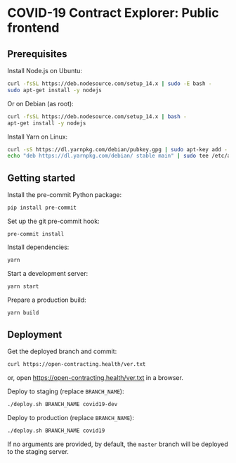 # COVID-19 Contract Explorer: Public frontend

## Prerequisites

Install Node.js on Ubuntu:

```bash
curl -fsSL https://deb.nodesource.com/setup_14.x | sudo -E bash -
sudo apt-get install -y nodejs
```

Or on Debian (as root):

```bash
curl -fsSL https://deb.nodesource.com/setup_14.x | bash -
apt-get install -y nodejs
```

Install Yarn on Linux:

```bash
curl -sS https://dl.yarnpkg.com/debian/pubkey.gpg | sudo apt-key add -
echo "deb https://dl.yarnpkg.com/debian/ stable main" | sudo tee /etc/apt/sources.list.d/yarn.list
```

## Getting started

Install the pre-commit Python package:

```bash
pip install pre-commit
```

Set up the git pre-commit hook:

```shell
pre-commit install
```

Install dependencies:

```bash
yarn
```

Start a development server:

```bash
yarn start
```

Prepare a production build:

```bash
yarn build
```

## Deployment

Get the deployed branch and commit:

```bash
curl https://open-contracting.health/ver.txt
```

or, open <https://open-contracting.health/ver.txt> in a browser.

Deploy to staging (replace `BRANCH_NAME`):

```bash
./deploy.sh BRANCH_NAME covid19-dev
```

Deploy to production (replace `BRANCH_NAME`):

```bash
./deploy.sh BRANCH_NAME covid19
```

If no arguments are provided, by default, the `master` branch will be deployed to the staging server.
